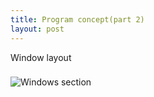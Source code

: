 ```yaml
---
title: Program concept(part 2)
layout: post
---
```

Window layout 
###
![Windows section](202105_001.png)
